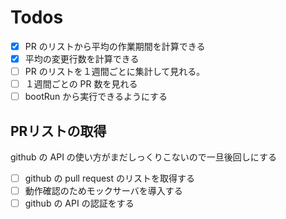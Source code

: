 # Todos

- [x] PR のリストから平均の作業期間を計算できる
- [x] 平均の変更行数を計算できる
- [ ] PR のリストを１週間ごとに集計して見れる。
- [ ] １週間ごとの PR 数を見れる
- [ ] bootRun から実行できるようにする

## PRリストの取得

github の API の使い方がまだしっくりこないので一旦後回しにする

- [ ] github の pull request のリストを取得する
- [ ] 動作確認のためモックサーバを導入する
- [ ] github の API の認証をする